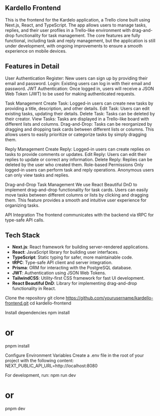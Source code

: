 ## Kardello Frontend

This is the frontend for the Kardelo application, a Trello clone built using Next.js, React, and TypeScript. The app allows users to manage tasks, replies, and their user profiles in a Trello-like environment with drag-and-drop functionality for task management. The core features are fully functional, including task and reply management, but the application is still under development, with ongoing improvements to ensure a smooth experience on mobile devices.

## Features in Detail

User Authentication
Register: New users can sign up by providing their email and password.
Login: Existing users can log in with their email and password.
JWT Authentication: Once logged in, users will receive a JSON Web Token (JWT) to be used for making authenticated requests.

Task Management
Create Task: Logged-in users can create new tasks by providing a title, description, and other details.
Edit Task: Users can edit existing tasks, updating their details.
Delete Task: Tasks can be deleted by their creator.
View Tasks: Tasks are displayed in a Trello-like board with different lists and columns.
Drag-and-Drop: Tasks can be reorganized by dragging and dropping task cards between different lists or columns. This allows users to easily prioritize or categorize tasks by simply dragging them.

Reply Management
Create Reply: Logged-in users can create replies on tasks to provide comments or updates.
Edit Reply: Users can edit their replies to update or correct any information.
Delete Reply: Replies can be deleted by the user who created them.
Role-based Permissions
Only logged-in users can perform task and reply operations. Anonymous users can only view tasks and replies.

Drag-and-Drop Task Management
We use React Beautiful DnD to implement drag-and-drop functionality for task cards. Users can easily move tasks between different columns or lists by clicking and dragging them. This feature provides a smooth and intuitive user experience for organizing tasks.

API Integration
The frontend communicates with the backend via tRPC for type-safe API calls.

## Tech Stack

- **Next.js**: React framework for building server-rendered applications.
- **React**: JavaScript library for building user interfaces.
- **TypeScript**: Static typing for safer, more maintainable code.
- **tRPC**: Type-safe API client and server integration.
- **Prisma**: ORM for interacting with the PostgreSQL database.
- **JWT**: Authentication using JSON Web Tokens.
- **TailwindCSS**: Utility-first CSS framework for fast UI development.
- **React Beautiful DnD**: Library for implementing drag-and-drop functionality in React.

Clone the repository
git clone https://github.com/yourusername/kardello-frontend.git
cd kardello-frontend

Install dependencies
npm install
# or
pnpm install

Configure Environment Variables
Create a .env file in the root of your project with the following content:
NEXT_PUBLIC_API_URL=http://localhost:8080

For development, run:
npm run dev
# or
pnpm dev

